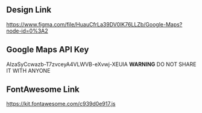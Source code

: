 ## Design Link
https://www.figma.com/file/HuauCfrLa39DV0lK76LLZb/Google-Maps?node-id=0%3A2

## Google Maps API Key
AIzaSyCcwazb-T7zvceyA4VLWVB-eXvwj-XEUIA
**WARNING**
DO NOT SHARE IT WITH ANYONE

## FontAwesome Link
https://kit.fontawesome.com/c939d0e917.js

